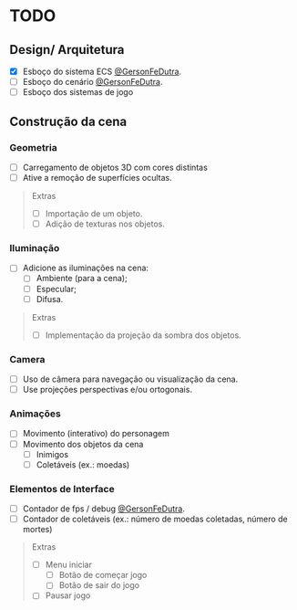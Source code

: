 # TODO

## Design/ Arquitetura
- [x] Esboço do sistema ECS  [@GersonFeDutra](https://github.com/GersonFeDutra).
- [ ] Esboço do cenário [@GersonFeDutra](https://github.com/GersonFeDutra).
- [ ] Esboço dos sistemas de jogo

## Construção da cena

### Geometria
- [ ] Carregamento de objetos 3D com cores distintas
- [ ] Ative a remoção de superfícies ocultas.

> Extras
> - [ ] Importação de um objeto.
> - [ ] Adição de texturas nos objetos. 

### Iluminação

- [ ] Adicione as iluminações na cena:
  - [ ] Ambiente (para a cena);
  - [ ] Especular;
  - [ ] Difusa.

> Extras
> - [ ] Implementação da projeção da sombra dos objetos.

### Camera

- [ ] Uso de câmera para navegação ou visualização da cena. 
- [ ] Use projeções perspectivas e/ou ortogonais. 

### Animações

- [ ] Movimento (interativo) do personagem
- [ ] Movimento dos objetos da cena
    - [ ] Inimigos
    - [ ] Coletáveis (ex.: moedas)

### Elementos de Interface

- [ ] Contador de fps / debug [@GersonFeDutra](https://github.com/GersonFeDutra).
- [ ] Contador de coletáveis (ex.: número de moedas coletadas, número de mortes)

> Extras
> - [ ] Menu iniciar
>   - [ ] Botão de começar jogo
>   - [ ] Botão de sair do jogo
> - [ ] Pausar jogo
